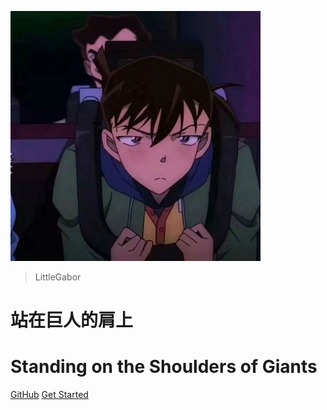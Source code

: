 <!-- _coverpage.md -->

![logo](R-C.jpg)

> LittleGabor 
# 站在巨人的肩上
# Standing on the Shoulders of Giants


[GitHub](https://github.com/littleGabor)
[Get Started](README)


